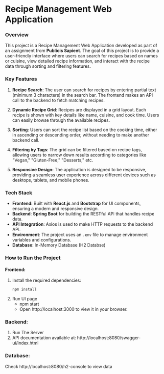 # Recipe Management Web Application

### **Overview**

This project is a Recipe Management Web Application developed as part of an assignment from **Publicis Sapient**. The goal of this project is to provide a user-friendly interface where users can search for recipes based on names or cuisine, view detailed recipe information, and interact with the recipe data through sorting and filtering features. 

### **Key Features**
1. **Recipe Search**: The user can search for recipes by entering partial text (minimum 3 characters) in the search bar. The frontend makes an API call to the backend to fetch matching recipes.
  
2. **Dynamic Recipe Grid**: Recipes are displayed in a grid layout. Each recipe is shown with key details like name, cuisine, and cook time. Users can easily browse through the available recipes.
  
3. **Sorting**: Users can sort the recipe list based on the cooking time, either in ascending or descending order, without needing to make another backend call.

4. **Filtering by Tags**: The grid can be filtered based on recipe tags, allowing users to narrow down results according to categories like "Vegan," "Gluten-Free," "Desserts," etc.

5. **Responsive Design**: The application is designed to be responsive, providing a seamless user experience across different devices such as desktops, tablets, and mobile phones.

### **Tech Stack**

- **Frontend**: Built with **React.js** and **Bootstrap** for UI components, ensuring a modern and responsive design.
- **Backend**: **Spring Boot** for building the RESTful API that handles recipe data.
- **API Integration**: Axios is used to make HTTP requests to the backend API.
- **Environment**: The project uses an `.env` file to manage environment variables and configurations.
- **Database**: In-Memory Database (H2 Databse)

### **How to Run the Project**

#### **Frontend:**
1. Install the required dependencies:
   ```bash
   npm install
2. Run UI page
   - npm start
   - Open http://localhost:3000 to view it in your browser.
### **Backend:**
1. Run The Server   
2. API documentation available at: http://localhost:8080/swagger-ui/index.html

### **Database:**
  Check http://localhost:8080/h2-console to view data
